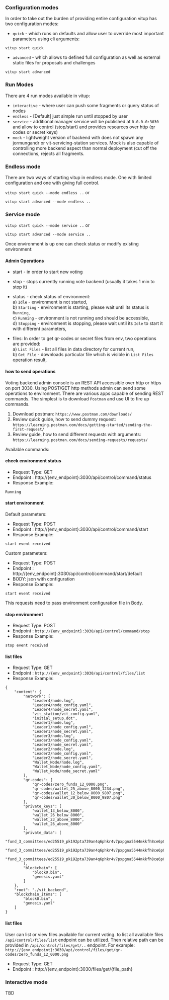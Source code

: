 
### Configuration modes

In order to take out the burden of providing entire configuration vitup has two configuration modes:

- `quick` - which runs on defaults and allow user to override most important parameters using cli arguments:

`vitup start quick`

- `advanced` - which allows to defined full configuration as well as external static files for proposals and challenges

`vitup start advanced`

### Run Modes

There are 4 run modes available in vitup:
- `interactive` - where user can push some fragments or query status of nodes 
- `endless` - [Default] just simple run until stopped by user
- `service` - additional manager service will be published at `0.0.0.0:3030` and allow to control (stop/start) and provides resources over http (qr codes or secret keys)
- `mock` - lightweight version of backend with does not spawn any jormungandr or vit-servicing-station services. Mock is also capable of controlling more backend aspect than normal deployment (cut off the connections, rejects all fragments.


### Endless mode

There are two ways of starting vitup in endless mode. One with limited configuration and one with giving full control. 

`vitup start quick --mode endless ..` or

`vitup start advanced --mode endless ..`


### Service mode

`vitup start quick --mode service ..` or

`vitup start advanced --mode service ..`

Once environment is up one can check status or modify existing environment:

#### Admin Operations
- start -  in order to start new voting
- stop -  stops currently running vote backend (usually it takes 1 min to stop it)
- status -  check status of environment: <br/>
  a) `Idle` - environment is not started, <br/>
  b) `Starting` - environment is starting, please wait until its status is `Running`, <br/>
  c) `Running` - environment is not running and should be accessible, <br/>
  d) `Stopping` - environment is stopping, please wait until its `Idle` to start it with different parameters,
  
- files: 
In order to get qr-codes or secret files from env, two operations are provided: <br/>
  a) `List Files` - list all files in data directory for current run, <br/>
  b) `Get File` - downloads particular file which is visible in `List Files` operation result,

#### how to send operations

Voting backend admin console is an REST API accessible over http or https on port 3030. Using POST/GET http methods admin can send some operations to environment.
There are various apps capable of sending REST commands. The simplest is to download `Postman` and use UI to fire up commands.

1. Download postman: `https://www.postman.com/downloads/`
2. Review quick guide, how to send dummy request: `https://learning.postman.com/docs/getting-started/sending-the-first-request/`
3. Review guide, how to send different requests with arguments: `https://learning.postman.com/docs/sending-requests/requests/`

Available commands:

#### check environment status

- Request Type: GET
- Endpoint : http://{env_endpoint}:3030/api/control/command/status
- Response Example:
```
Running
```

#### start environment

Default parameters:

- Request Type: POST
- Endpoint : http://{env_endpoint}:3030/api/control/command/start
- Response Example:
```
start event received
```

Custom parameters:

- Request Type: POST
- Endpoint : http://{env_endpoint}:3030/api/control/command/start/default
- BODY: json with configuration
- Response Example:
```
start event received
```

This requests need to pass environment configuration file in Body.

#### stop environment

- Request Type: POST
- Endpoint : `http://{env_endpoint}:3030/api/control/command/stop`
- Response Example:
```
stop event received
```

#### list files
- Request Type: GET
- Endpoint : `http://{env_endpoint}:3030/api/control/files/list`
- Response Example:
```
{
    "content": {
        "network": [
            "Leader4/node.log",
            "Leader4/node_config.yaml",
            "Leader4/node_secret.yaml",
            "vit_station/vit_config.yaml",
            "initial_setup.dot",
            "Leader1/node.log",
            "Leader1/node_config.yaml",
            "Leader1/node_secret.yaml",
            "Leader3/node.log",
            "Leader3/node_config.yaml",
            "Leader3/node_secret.yaml",
            "Leader2/node.log",
            "Leader2/node_config.yaml",
            "Leader2/node_secret.yaml",
            "Wallet_Node/node.log",
            "Wallet_Node/node_config.yaml",
            "Wallet_Node/node_secret.yaml"
        ],
        "qr-codes": [
            "qr-codes/zero_funds_12_0000.png",
            "qr-codes/wallet_25_above_8000_1234.png",
            "qr-codes/wallet_12_below_8000_9807.png",
            "qr-codes/wallet_30_below_8000_9807.png"
        ],
        "private_keys": [
            "wallet_13_below_8000",
            "wallet_26_below_8000",
            "wallet_23_above_8000",
            "wallet_26_above_8000"
        ],
        "private_data": [
            "fund_3_committees/ed25519_pk192pta739an4q6phkr4v7pxpgna5544mkkfh8ce6p0auxmk5j89xs0706fp/communication_key.sk",
            "fund_3_committees/ed25519_pk192pta739an4q6phkr4v7pxpgna5544mkkfh8ce6p0auxmk5j89xs0706fp/encrypting_vote_key.sk",
            "fund_3_committees/ed25519_pk192pta739an4q6phkr4v7pxpgna5544mkkfh8ce6p0auxmk5j89xs0706fp/member_secret_key.sk"
        ],
        "blockchain": [
            "block0.bin",
            "genesis.yaml"
        ]
    },
    "root": "./vit_backend",
    "blockchain_items": [
        "block0.bin",
        "genesis.yaml"
    ]
}
```


#### list files

User can list or view files available for current voting. to list all available files `/api/control/files/list` endpoint can be utilized. Then relative path can be provided in `/api/control/files/get/..` endpoint. For example:
`http://{env_endpoint}:3030/api/control/files/get/qr-codes/zero_funds_12_0000.png`


- Request Type: GET
- Endpoint : http://{env_endpoint}:3030/files/get/{file_path}

### Interactive mode

TBD
